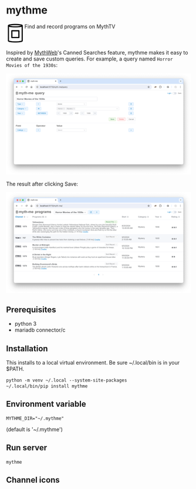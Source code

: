 # mythme
<div style="display: flex">
<picture>
  <source media="(prefers-color-scheme: dark)" srcset="https://raw.githubusercontent.com/donaldoakes/mythme/main/docs/img/mm-dark.png" style="width:50px">
  <source media="(prefers-color-scheme: light)" srcset="https://raw.githubusercontent.com/donaldoakes/mythme/main/docs/img/mm-light.png" style="width:50px">
  <img alt="mythme" src="https://raw.githubusercontent.com/donaldoakes/mythme/main/docs/img/mm-light.png" width="50px">
</picture>
Find and record programs on MythTV
</div>

Inspired by [MythWeb](https://github.com/MythTV/mythweb)'s Canned Searches feature, mythme makes it easy
to create and save custom queries. For example, a query named `Horror Movies of the 1930s`:

<picture>
  <source media="(prefers-color-scheme: dark)" srcset="https://raw.githubusercontent.com/donaldoakes/mythme/main/docs/img/query-dark.png">
  <source media="(prefers-color-scheme: light)" srcset="https://raw.githubusercontent.com/donaldoakes/mythme/main/docs/img/query-light.png">
  <img alt="mythme query" src="https://raw.githubusercontent.com/donaldoakes/mythme/main/docs/img/query-light.png">
</picture>

The result after clicking Save:

<picture>
  <source media="(prefers-color-scheme: dark)" srcset="https://raw.githubusercontent.com/donaldoakes/mythme/main/docs/img/programs-dark.png">
  <source media="(prefers-color-scheme: light)" srcset="https://raw.githubusercontent.com/donaldoakes/mythme/main/docs/img/programs-light.png">
  <img alt="mythme programs" src="https://raw.githubusercontent.com/donaldoakes/mythme/main/docs/img/programs-light.png">
</picture>


## Prerequisites
- python 3
- mariadb connector/c

## Installation
This installs to a local virtual environment.
Be sure ~/.local/bin is in your $PATH.
```
python -m venv ~/.local --system-site-packages
~/.local/bin/pip install mythme
```

## Environment variable
```
MYTHME_DIR="~/.mythme"
```
(default is '~/.mythme')


## Run server
```
mythme
```

## Channel icons
